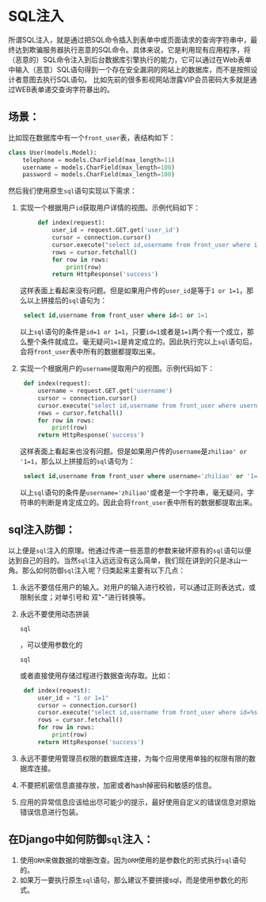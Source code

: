 # SQL注入

所谓SQL注入，就是通过把SQL命令插入到表单中或页面请求的查询字符串中，最终达到欺骗服务器执行恶意的SQL命令。具体来说，它是利用现有应用程序，将（恶意的）SQL命令注入到后台数据库引擎执行的能力，它可以通过在Web表单中输入（恶意）SQL语句得到一个存在安全漏洞的网站上的数据库，而不是按照设计者意图去执行SQL语句。 比如先前的很多影视网站泄露VIP会员密码大多就是通过WEB表单递交查询字符暴出的。

## 场景：

比如现在数据库中有一个`front_user`表，表结构如下：

```python
class User(models.Model):
    telephone = models.CharField(max_length=11)
    username = models.CharField(max_length=100)
    password = models.CharField(max_length=100)
```

然后我们使用原生`sql`语句实现以下需求：

1. 实现一个根据用户`id`获取用户详情的视图。示例代码如下：

   ```python
        def index(request):
            user_id = request.GET.get('user_id')
            cursor = connection.cursor()
            cursor.execute("select id,username from front_user where id=%s" % user_id)
            rows = cursor.fetchall()
            for row in rows:
                print(row)
            return HttpResponse('success')
   ```

   这样表面上看起来没有问题。但是如果用户传的`user_id`是等于`1 or 1=1`，那么以上拼接后的`sql`语句为：

   ```sql
    select id,username from front_user where id=1 or 1=1
   ```

   以上`sql`语句的条件是`id=1 or 1=1`，只要`id=1`或者是`1=1`两个有一个成立，那么整个条件就成立。毫无疑问`1=1`是肯定成立的。因此执行完以上`sql`语句后，会将`front_user`表中所有的数据都提取出来。

2. 实现一个根据用户的`username`提取用户的视图。示例代码如下：

   ```python
    def index(request):
        username = request.GET.get('username')
        cursor = connection.cursor()
        cursor.execute("select id,username from front_user where username='%s'" % username)
        rows = cursor.fetchall()
        for row in rows:
            print(row)
        return HttpResponse('success')
   ```

   这样表面上看起来也没有问题。但是如果用户传的`username`是`zhiliao' or '1=1`，那么以上拼接后的`sql`语句为：

   ```sql
    select id,username from front_user where username='zhiliao' or '1=1'
   ```

   以上`sql`语句的条件是`username='zhiliao'`或者是一个字符串，毫无疑问，字符串的判断是肯定成立的。因此会将`front_user`表中所有的数据都提取出来。

## sql注入防御：

以上便是`sql`注入的原理。他通过传递一些恶意的参数来破坏原有的`sql`语句以便达到自己的目的。当然`sql`注入远远没有这么简单，我们现在讲到的只是冰山一角。那么如何防御`sql`注入呢？归类起来主要有以下几点：

1. 永远不要信任用户的输入。对用户的输入进行校验，可以通过正则表达式，或限制长度；对单引号和 双"-"进行转换等。

2. 永远不要使用动态拼装

   ```
   sql
   ```

   ，可以使用参数化的

   ```
   sql
   ```

   或者直接使用存储过程进行数据查询存取。比如：

   ```python
    def index(request):
        user_id = "1 or 1=1"
        cursor = connection.cursor()
        cursor.execute("select id,username from front_user where id=%s",(user_id,))
        rows = cursor.fetchall()
        for row in rows:
            print(row)
        return HttpResponse('success')
   ```

3. 永远不要使用管理员权限的数据库连接，为每个应用使用单独的权限有限的数据库连接。

4. 不要把机密信息直接存放，加密或者hash掉密码和敏感的信息。

5. 应用的异常信息应该给出尽可能少的提示，最好使用自定义的错误信息对原始错误信息进行包装。

## 在Django中如何防御`sql`注入：

1. 使用`ORM`来做数据的增删改查。因为`ORM`使用的是参数化的形式执行`sql`语句的。
2. 如果万一要执行原生`sql`语句，那么建议不要拼接sql，而是使用参数化的形式。